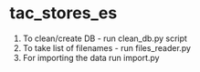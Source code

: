# tac_stores_es

1) To clean/create DB - run clean_db.py script
2) To take list of filenames - run files_reader.py
3) For importing the data run import.py 